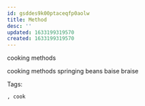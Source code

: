 ```yaml
---
id: gsddes9k00ptaceqfp0aolw
title: Method
desc: ''
updated: 1633199319570
created: 1633199319570
---
```


cooking methods

cooking methods
springing beans
baise
braise

Tags:
  
    , cook
